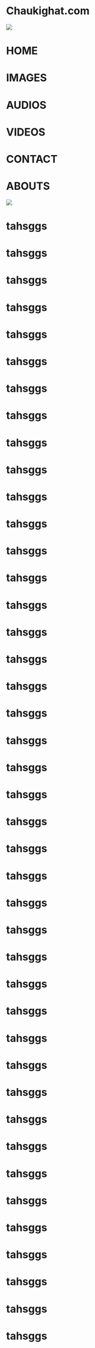 <html>
<head>
<meta content='user-scalable=0' name='viewport' />
<link href="styles.css" rel="stylesheet">
</head>
<body>
<div id="a">
<h1 id="h11">Chaukighat.com</h1>
</div>
<div id="b" onclick="a();b();c();d();e();f()">
<div id="c"></div>
<div id="c"></div>
<div id="c"></div>
</div>
<div id="d">
<img id="img1" src="http://www.nepal.at/gfx/flagofnepal-right_v2.gif">
</div>
<h1 onclick="a1()"id="manu1" style="transition:300ms;">HOME</h1>
<h1 onclick="a1()"id="manu2" style="transition:400ms;">IMAGES</h1>
<h1 onclick="a1()"id="manu3" style="transition:500ms;">AUDIOS</h1>
<h1 onclick="a1()"id="manu4" style="transition:600ms;">VIDEOS</h1>
<h1 onclick="a1()"id="manu5" style="transition:700ms;">CONTACT</h1>
<h1 onclick="a1()"id="manu6" style="transition:800ms;">ABOUTS</h1>
<img src="2017-06-03-22-45-42-567.jpg">
<h1>tahsggs</h1>
	<h1>tahsggs</h1>
	<h1>tahsggs</h1>
	<h1>tahsggs</h1>
	<h1>tahsggs</h1>
	<h1>tahsggs</h1>
	<h1>tahsggs</h1>
	<h1>tahsggs</h1>
	<h1>tahsggs</h1>
	<h1>tahsggs</h1>
	<h1>tahsggs</h1>
	<h1>tahsggs</h1>
	<h1>tahsggs</h1>
	<h1>tahsggs</h1>
	<h1>tahsggs</h1>
	<h1>tahsggs</h1>
	<h1>tahsggs</h1>
	<h1>tahsggs</h1>
	<h1>tahsggs</h1>
	<h1>tahsggs</h1>
	<h1>tahsggs</h1>
	<h1>tahsggs</h1>
	<h1>tahsggs</h1>
	<h1>tahsggs</h1>
	<h1>tahsggs</h1>
	<h1>tahsggs</h1>
	<h1>tahsggs</h1>
	<h1>tahsggs</h1>
	<h1>tahsggs</h1>
	<h1>tahsggs</h1>
	<h1>tahsggs</h1>
	<h1>tahsggs</h1>
	<h1>tahsggs</h1>
	<h1>tahsggs</h1>
	<h1>tahsggs</h1>
	<h1>tahsggs</h1>
	<h1>tahsggs</h1>
	<h1>tahsggs</h1>
	<h1>tahsggs</h1>
	<h1>tahsggs</h1>
	<h1>tahsggs</h1>
	<h1>tahsggs</h1>
	</body>
	<script>
	function a(){
 x=document.getElementById("manu1");
 if(x.style.marginLeft==="14.5%")
 {x.style.marginLeft="-110%";}
 else{x.style.marginLeft="14.5%";}
 }
 function b(){
 x=document.getElementById("manu2");
 if(x.style.marginLeft==="14.5%")
 {x.style.marginLeft="-110%";}
 else{x.style.marginLeft="14.5%";}
 }
 function c(){
 x=document.getElementById("manu3");
 if(x.style.marginLeft==="14.5%")
 {x.style.marginLeft="-110%";}
 else{x.style.marginLeft="14.5%";}
 }
 function d(){
 x=document.getElementById("manu4");
 if(x.style.marginLeft==="14.5%")
 {x.style.marginLeft="-110%";}
 else{x.style.marginLeft="14.5%";}
 }
 function e(){
 x=document.getElementById("manu5");  
 if(x.style.marginLeft==="14.5%")
 {x.style.marginLeft="-110%";}
 else{x.style.marginLeft="14.5%";}
 }
 function f(){
 x=document.getElementById("manu6");
 if(x.style.marginLeft==="14.5%")
 {x.style.marginLeft="-110%";}
 else{x.style.marginLeft="14.5%";}
 }
 function a1(){
	 document.getElementById("manu1").style.marginLeft="-110%";
	 document.getElementById("manu2").style.marginLeft="-110%";
	 document.getElementById("manu3").style.marginLeft="-110%";
	 document.getElementById("manu4").style.marginLeft="-110%";
	 document.getElementById("manu5").style.marginLeft="-110%";
	 document.getElementById("manu6").style.marginLeft="-110%";
 }
 setInterval(function (){
	 document.getElementById("b").click();
 },1000);
</script>
	
</html>
